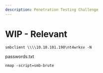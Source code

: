 ```yaml
---
description: Penetration Testing Challenge
---
```


# WIP - Relevant

```text
smbclient \\\\10.10.101.190\nt4wrksv -N
```

passwords.txt

```text
nmap -script=smb-brute
```

